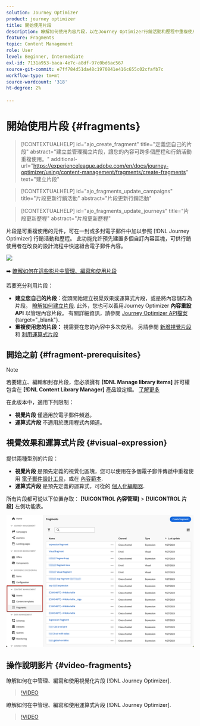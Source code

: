 ```yaml
---
solution: Journey Optimizer
product: journey optimizer
title: 開始使用片段
description: 瞭解如何使用內容片段，以在Journey Optimizer行銷活動和歷程中重複使用內容
feature: Fragments
topic: Content Management
role: User
level: Beginner, Intermediate
exl-id: 7131a953-baca-4e7c-a8df-97c0bd6ac567
source-git-commit: e7ff784d51da48c1970841e416c655c02cfafb7c
workflow-type: tm+mt
source-wordcount: '318'
ht-degree: 2%

---
```


# 開始使用片段 {#fragments}

>[!CONTEXTUALHELP]
>id="ajo_create_fragment"
>title="定義您自己的片段"
>abstract="建立並管理獨立片段，讓您的內容可跨多個歷程和行銷活動重複使用。"
>additional-url="https://experienceleague.adobe.com/en/docs/journey-optimizer/using/content-management/fragments/create-fragments" text="建立片段"

>[!CONTEXTUALHELP]
>id="ajo_fragments_update_campaigns"
>title="片段更新行銷活動"
>abstract="片段更新行銷活動"

>[!CONTEXTUALHELP]
>id="ajo_fragments_update_journeys"
>title="片段更新歷程"
>abstract="片段更新歷程"

片段是可重複使用的元件，可在一封或多封電子郵件中加以參照 [!DNL Journey Optimizer] 行銷活動和歷程。 此功能允許預先建置多個自訂內容區塊，可供行銷使用者在改良的設計流程中快速組合電子郵件內容。

![](../rn/assets/do-not-localize/fragments.gif)

➡️ [瞭解如何在這些影片中管理、編寫和使用片段](#video-fragments)

若要充分利用片段：

* **建立您自己的片段**：從頭開始建立視覺效果或運算式片段，或是將內容儲存為片段。 [瞭解如何建立片段](#create-fragments). 此外，您也可以善用Journey Optimizer **內容重設API** 以管理內容片段。 有關詳細資訊，請參閱 [Journey Optimizer API檔案](https://developer.adobe.com/journey-optimizer-apis/references/content/){target="_blank"}.
* **重複使用您的片段：** 視需要在您的內容中多次使用。 另請參閱 [新增視覺片段](../email/use-visual-fragments.md) 和 [利用運算式片段](../personalization/use-expression-fragments.md)

## 開始之前 {#fragment-prerequisites}

>[!NOTE]
>
>若要建立、編輯和封存片段，您必須擁有 **[!DNL Manage library items]** 許可權包含在 **[!DNL Content Library Manager]** 產品設定檔。 [了解更多](../administration/ootb-product-profiles.md#content-library-manager)

在此版本中，適用下列限制：

* **視覺片段** 僅適用於電子郵件頻道。
* **運算式片段** 不適用於應用程式內頻道。

## 視覺效果和運算式片段 {#visual-expression}

提供兩種型別的片段：

* **視覺片段** 是預先定義的視覺化區塊，您可以使用在多個電子郵件傳遞中重複使用 [電子郵件設計工具](../email/get-started-email-design.md)，或在 [內容範本](../email/use-email-templates.md).
* **運算式片段** 是預先定義的運算式，可從的 [個人化編輯器](../personalization/personalization-build-expressions.md).


所有片段都可從以下位置存取： **[!UICONTROL 內容管理]** > **[!UICONTROL 片段]**  左側功能表。

![](assets/fragment-list.png)

## 操作說明影片 {#video-fragments}

瞭解如何在中管理、編寫和使用視覺化片段 [!DNL Journey Optimizer].

>[!VIDEO](https://video.tv.adobe.com/v/3419932/?quality=12)

瞭解如何在中管理、編寫和使用運算式片段 [!DNL Journey Optimizer].

>[!VIDEO](https://video.tv.adobe.com/v/3424587/?quality=12)
